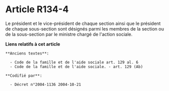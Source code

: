 # Article R134-4

Le président et le vice-président de chaque section ainsi que le président de chaque sous-section sont désignés parmi les
membres de la section ou de la sous-section par le ministre chargé de l'action sociale.

**Liens relatifs à cet article**

	**Anciens textes**:

	  - Code de la famille et de l'aide sociale art. 129 al. 6
	  - Code de la famille et de l'aide sociale. - art. 129 (Ab)

	**Codifié par**:

	  - Décret n°2004-1136 2004-10-21
